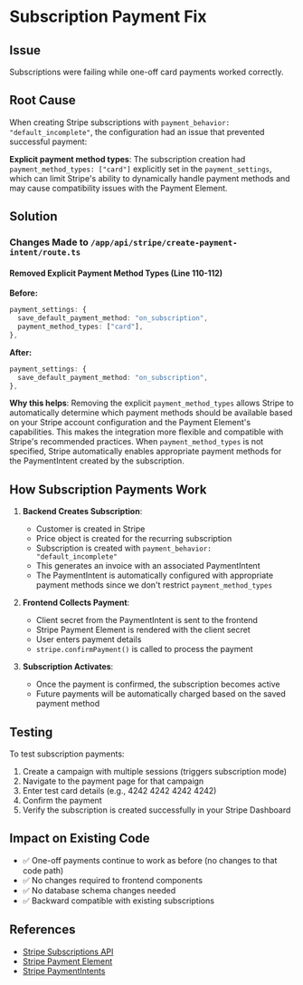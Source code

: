 # Subscription Payment Fix

## Issue
Subscriptions were failing while one-off card payments worked correctly.

## Root Cause
When creating Stripe subscriptions with `payment_behavior: "default_incomplete"`, the configuration had an issue that prevented successful payment:

**Explicit payment method types**: The subscription creation had `payment_method_types: ["card"]` explicitly set in the `payment_settings`, which can limit Stripe's ability to dynamically handle payment methods and may cause compatibility issues with the Payment Element.

## Solution

### Changes Made to `/app/api/stripe/create-payment-intent/route.ts`

#### Removed Explicit Payment Method Types (Line 110-112)
**Before:**
```typescript
payment_settings: {
  save_default_payment_method: "on_subscription",
  payment_method_types: ["card"],
},
```

**After:**
```typescript
payment_settings: {
  save_default_payment_method: "on_subscription",
},
```

**Why this helps**: Removing the explicit `payment_method_types` allows Stripe to automatically determine which payment methods should be available based on your Stripe account configuration and the Payment Element's capabilities. This makes the integration more flexible and compatible with Stripe's recommended practices. When `payment_method_types` is not specified, Stripe automatically enables appropriate payment methods for the PaymentIntent created by the subscription.

## How Subscription Payments Work

1. **Backend Creates Subscription**:
   - Customer is created in Stripe
   - Price object is created for the recurring subscription
   - Subscription is created with `payment_behavior: "default_incomplete"`
   - This generates an invoice with an associated PaymentIntent
   - The PaymentIntent is automatically configured with appropriate payment methods since we don't restrict `payment_method_types`

2. **Frontend Collects Payment**:
   - Client secret from the PaymentIntent is sent to the frontend
   - Stripe Payment Element is rendered with the client secret
   - User enters payment details
   - `stripe.confirmPayment()` is called to process the payment

3. **Subscription Activates**:
   - Once the payment is confirmed, the subscription becomes active
   - Future payments will be automatically charged based on the saved payment method

## Testing

To test subscription payments:

1. Create a campaign with multiple sessions (triggers subscription mode)
2. Navigate to the payment page for that campaign
3. Enter test card details (e.g., 4242 4242 4242 4242)
4. Confirm the payment
5. Verify the subscription is created successfully in your Stripe Dashboard

## Impact on Existing Code

- ✅ One-off payments continue to work as before (no changes to that code path)
- ✅ No changes required to frontend components
- ✅ No database schema changes needed
- ✅ Backward compatible with existing subscriptions

## References

- [Stripe Subscriptions API](https://stripe.com/docs/api/subscriptions)
- [Stripe Payment Element](https://stripe.com/docs/payments/payment-element)
- [Stripe PaymentIntents](https://stripe.com/docs/api/payment_intents)
